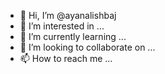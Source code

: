 - 👋 Hi, I’m @ayanalishbaj
- 👀 I’m interested in ...
- 🌱 I’m currently learning ...
- 💞️ I’m looking to collaborate on ...
- 📫 How to reach me ...

<!---
ayanalishbaj/ayanalishbaj is a ✨ special ✨ repository because its `README.md` (this file) appears on your GitHub profile.
You can click the Preview link to take a look at your changes.
--->
